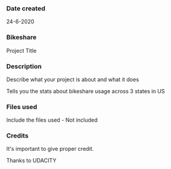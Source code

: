 ### Date created
24-6-2020
 
### Bikeshare
Project Title

### Description
Describe what your project is about and what it does

Tells you the stats about bikeshare usage across 3 states in US

### Files used
Include the files used - Not included

### Credits
It's important to give proper credit. 

Thanks to UDACITY
